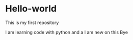 # Hello-world
This is my first repository

I am learning code with python and a I am new on this
Bye
